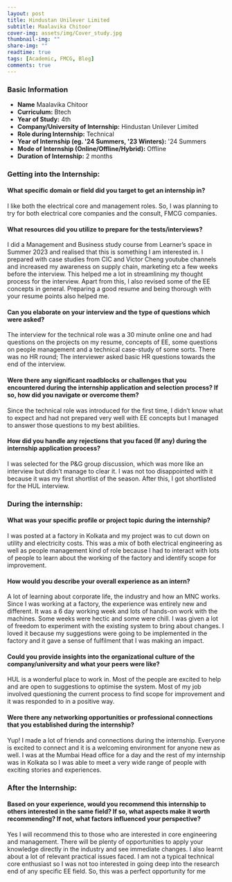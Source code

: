 ```yaml
---
layout: post
title: Hindustan Unilever Limited
subtitle: Maalavika Chitoor
cover-img: assets/img/Cover_study.jpg
thumbnail-img: ""
share-img: ""
readtime: true
tags: [Academic, FMCG, Blog]
comments: true
---
```


### Basic Information

- **Name** Maalavika Chitoor
- **Curriculum:** Btech
- **Year of Study:** 4th
- **Company/University of Internship:** Hindustan Unilever Limited
- **Role during Internship:** Technical
- **Year of Internship (eg. \'24 Summers, \'23 Winters):** '24 Summers
- **Mode of Internship (Online/Offline/Hybrid):** Offline
- **Duration of Internship:** 2 months

### Getting into the Internship:

#### What specific domain or field did you target to get an internship in?
I like both the electrical core and management roles. So, I was planning to try for both electrical core
companies and the consult, FMCG companies.

#### What resources did you utilize to prepare for the tests/interviews?
I did a Management and Business study course from Learner’s space in Summer 2023 and realised that
this is something I am interested in. I prepared with case studies from CIC and Victor Cheng youtube
channels and increased my awareness on supply chain, marketing etc a few weeks before the interview.
This helped me a lot in streamlining my thought process for the interview. Apart from this, I also revised
some of the EE concepts in general. Preparing a good resume and being thorough with your resume points
also helped me.

#### Can you elaborate on your interview and the type of questions which were asked?
The interview for the technical role was a 30 minute online one and had questions on the projects on my
resume, concepts of EE, some questions on people management and a technical case-study of some sorts.
There was no HR round; The interviewer asked basic HR questions towards the end of the interview.

#### Were there any significant roadblocks or challenges that you encountered during the internship application and selection process? If so, how did you navigate or overcome them?
Since the technical role was introduced for the first time, I didn’t know what to expect and had not
prepared very well with EE concepts but I managed to answer those questions to my best abilities.

#### How did you handle any rejections that you faced (If any) during the internship application process?
I was selected for the P&G group discussion, which was more like an interview but didn’t manage to clear
it. I was not too disappointed with it because it was my first shortlist of the season. After this, I got
shortlisted for the HUL interview.


### During the internship:

#### What was your specific profile or project topic during the internship?
I was posted at a factory in Kolkata and my project was to cut down on utility and electricity costs. This
was a mix of both electrical engineering as well as people management kind of role because I had to
interact with lots of people to learn about the working of the factory and identify scope for improvement.

#### How would you describe your overall experience as an intern?
A lot of learning about corporate life, the industry and how an MNC works. Since I was working at a
factory, the experience was entirely new and different. It was a 6 day working week and lots of hands-on
work with the machines. Some weeks were hectic and some were chill. I was given a lot of freedom to
experiment with the existing system to bring about changes. I loved it because my suggestions were going
to be implemented in the factory and it gave a sense of fulfilment that I was making an impact.

#### Could you provide insights into the organizational culture of the company/university and what your peers were like?
HUL is a wonderful place to work in. Most of the people are excited to help and are open to suggestions
to optimise the system. Most of my job involved questioning the current process to find scope for
improvement and it was responded to in a positive way.

#### Were there any networking opportunities or professional connections that you established during the internship?
Yup! I made a lot of friends and connections during the internship. Everyone is excited to connect and it is
a welcoming environment for anyone new as well. I was at the Mumbai Head office for a day and the rest
of my internship was in Kolkata so I was able to meet a very wide range of people with exciting stories
and experiences.

### After the Internship:

#### Based on your experience, would you recommend this internship to others interested in the same field? If so, what aspects make it worth recommending? If not, what factors influenced your perspective?
Yes I will recommend this to those who are interested in core engineering and management. There will be
plenty of opportunities to apply your knowledge directly in the industry and see immediate changes. I also
learnt about a lot of relevant practical issues faced. I am not a typical technical core enthusiast so I was
not too interested in going deep into the research end of any specific EE field. So, this was a perfect
opportunity for me